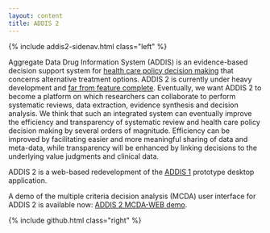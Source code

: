 ```yaml
---
layout: content
title: ADDIS 2
---
```


{% include addis2-sidenav.html class="left" %}

Aggregate Data Drug Information System (ADDIS) is an evidence-based decision support system for [health care policy decision making](/research) that concerns alternative treatment options.
ADDIS 2 is currently under heavy development and [far from feature complete](/software/addis2/roadmap).
Eventually, we want ADDIS 2 to become a platform on which researchers can collaborate to perform systematic reviews, data extraction, evidence synthesis and decision analysis.
We think that such an integrated system can eventually improve the efficiency and transparency of systematic review and health care policy decision making by several orders of magnitude.
Efficiency can be improved by facilitating easier and more meaningful sharing of data and meta-data, while transparency will be enhanced by linking decisions to the underlying value judgments and clinical data.

ADDIS 2 is a web-based redevelopment of the [ADDIS 1](/software/addis1) prototype desktop application.

A demo of the multiple criteria decision analysis (MCDA) user interface for ADDIS 2 is available now: [ADDIS 2 MCDA-WEB demo](http://mcda.clinici.co).

{% include github.html class="right" %}
